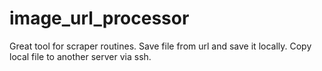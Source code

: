 # image_url_processor

Great tool for scraper routines.
Save file from url and save it locally.
Copy local file to another server via ssh.
